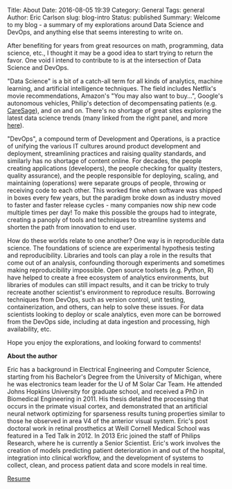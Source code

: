 Title: About
Date: 2016-08-05 19:39
Category: General
Tags: general
Author: Eric Carlson
slug: blog-intro
Status: published
Summary: Welcome to my blog - a summary of my explorations around Data Science and DevOps, and anything else that seems interesting to write on.

After benefiting for years from great resources on math, programming, data science, etc., I thought it may be a good idea to start trying to return the favor.  One void I intend to contribute to is at the intersection of Data Science and DevOps.  

"Data Science" is a bit of a catch-all term for all kinds of analytics, machine learning, and artificial intelligence techniques.  The field includes Netflix's movie recommendations, Amazon's "You may also want to buy...", Google's autonomous vehicles, Philip's detection of decompensating patients (e.g. [CareSage](https://www.lifeline.philips.com/business/caresage.html)), and on and on.  There's no shortage of great sites exploring the latest data science trends (many linked from the right panel, and more [here](http://blog.udacity.com/2014/12/24-data-science-resources-keep-finger-pulse.html)).  

"DevOps", a compound term of Development and Operations, is a practice of unifying the various IT cultures around product development and deployment, streamlining practices and raising quality standards, and similarly has no shortage of content online.  For decades, the people creating applications (developers), the people checking for quality (testers, quality assurance), and the people responsible for deploying, scaling, and maintaining (operations) were separate groups of people, throwing or receiving code to each other.  This worked fine when software was shipped in boxes every few years, but the paradigm broke down as industry moved to faster and faster release cycles - many companies now ship new code multiple times per day!  To make this possible the groups had to integrate, creating a panoply of tools and techniques to streamline systems and shorten the path from innovation to end user.

How do these worlds relate to one another?  One way is in reproducible data science.  The foundations of science are experimental hypothesis testing and reproducibility.  Libraries and tools can play a role in the results that come out of an analysis, confounding thorough experiments and sometimes making reproducibility impossible.  Open source toolsets (e.g. Python, R) have helped to create a free ecosystem of analytics environments, but libraries of modules can still impact results, and it can be tricky to truly recreate another scientist's environment to reproduce results.  Borrowing techniques from DevOps, such as version control, unit testing, containerization, and others, can help to solve these issues.  For data scientists looking to deploy or scale analytics, even more can be borrowed from the DevOps side, including at data ingestion and processing, high availability, etc.  

Hope you enjoy the explorations, and looking forward to comments!

**About the author**

Eric has a background in Electrical Engineering and Computer Science, starting from his Bachelor's 
Degree from the University of Michigan, where he was electronics team leader for the U of M Solar Car 
Team.  He attended Johns Hopkins University for graduate school, and received a PhD in Biomedical 
Engineering in 2011.  His thesis detailed the processing that occurs in the primate visual cortex, 
and demonstrated that an artificial  neural network optimizing for sparseness results tuning properties 
similar to those he observed in area V4 of the anterior visual system.  Eric's post doctoral work 
in retinal prosthetics at Weill Cornell Medical School was featured in a Ted Talk in 2012.  In 2013 
Eric joined the staff of Philips Research, where he is currently a Senior Scientist.  Eric's work 
involves the creation of models predicting patient deterioration in and out of the hospital, 
integration into clinical workflow, and the development of systems to collect, clean, and process 
patient data and score models in real time.

[Resume]({attach}/downloads/carlson_resume.pdf)
